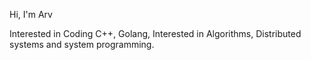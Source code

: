 Hi, I'm Arv

Interested in Coding C++, Golang, Interested in Algorithms, Distributed systems and system programming.
